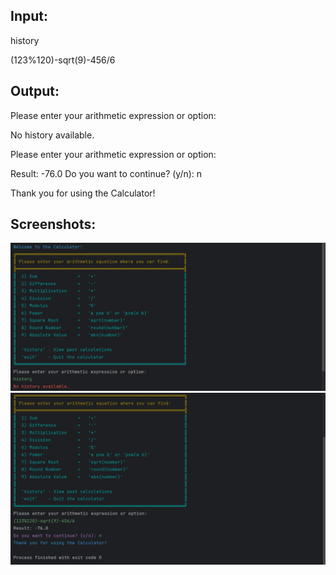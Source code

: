 Input:
-
history

(123%120)-sqrt(9)-456/6

Output:
-
Please enter your arithmetic expression or option:

No history available.

Please enter your arithmetic expression or option: 

Result: -76.0
Do you want to continue? (y/n): n

Thank you for using the Calculator!


Screenshots:
-
![21](images/2(1).png) ![image](images/2(2).png)
